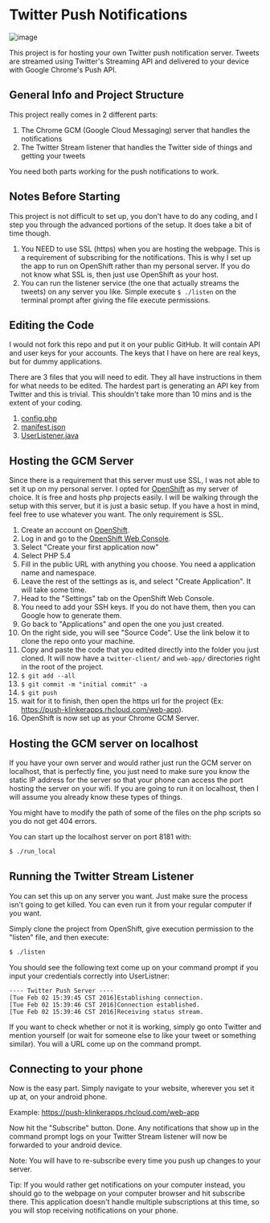 # Twitter Push Notifications

![image](https://raw.githubusercontent.com/klinker24/twitter-push/master/header.png)

This project is for hosting your own Twitter push notification server. Tweets are streamed using Twitter's Streaming API and delivered to your device with Google Chrome's Push API.

## General Info and Project Structure

This project really comes in 2 different parts:

1. The Chrome GCM (Google Cloud Messaging) server that handles the notifications
2. The Twitter Stream listener that handles the Twitter side of things and getting your tweets

You need both parts working for the push notifications to work.

## Notes Before Starting

This project is not difficult to set up, you don't have to do any coding, and I step you through the advanced portions of the setup. It does take a bit of time though.

1. You NEED to use SSL (https) when you are hosting the webpage. This is a requirement of subscribing for the notifications. This is why I set up the app to run on OpenShift rather than my personal server. If you do not know what SSL is, then just use OpenShift as your host.
2. You can run the listener service (the one that actually streams the tweets) on any server you like. Simple execute ```$ ./listen``` on the terminal prompt after giving the file execute permissions.

## Editing the Code

I would not fork this repo and put it on your public GitHub. It will contain API and user keys for your accounts. The keys that I have on here are real keys, but for dummy applications.

There are 3 files that you will need to edit. They all have instructions in them for what needs to be edited. The hardest part is generating an API key from Twitter and this is trivial. This shouldn't take more than 10 mins and is the extent of your coding.

1. [config.php](https://github.com/klinker24/twitter-push/blob/master/web-app/notification.php)
2. [manifest.json](https://github.com/klinker24/twitter-push/blob/master/web-app/manifest.json)
3. [UserListener.java](https://github.com/klinker24/twitter-push/blob/master/twitter-client/UserListener.java)

## Hosting the GCM Server

Since there is a requirement that this server must use SSL, I was not able to set it up on my personal server. I opted for [OpenShift](https://www.openshift.com/) as my server of choice. It is free and hosts php projects easily. I will be walking through the setup with this server, but it is just a basic setup. If you have a host in mind, feel free to use whatever you want. The only requirement is SSL.

1. Create an account on [OpenShift](https://www.openshift.com/).
2. Log in and go to the [OpenShift Web Console](https://openshift.redhat.com/app/console/applications).
3. Select "Create your first application now"
4. Select PHP 5.4
5. Fill in the public URL with anything you choose. You need a application name and namespace.
6. Leave the rest of the settings as is, and select "Create Application". It will take some time.
7. Head to the "Settings" tab on the OpenShift Web Console.
8. You need to add your SSH keys. If you do not have them, then you can Google how to generate them.
9. Go back to "Applications" and open the one you just created.
10. On the right side, you will see "Source Code". Use the link below it to clone the repo onto your machine.
11. Copy and paste the code that you edited directly into the folder you just cloned. It will now have a ```twitter-client/``` and ```web-app/``` directories right in the root of the project.
12. ```$ git add --all```
13. ```$ git commit -m "initial commit" -a```
14. ```$ git push```
15. wait for it to finish, then open the https url for the project (Ex: https://push-klinkerapps.rhcloud.com/web-app).
16. OpenShift is now set up as your Chrome GCM Server.

## Hosting the GCM server on localhost

If you have your own server and would rather just run the GCM server on localhost, that is perfectly fine, you just need to make sure you know the static IP address for the server so that your phone can access the port hosting the server on your wifi. If you are going to run it on localhost, then I will assume you already know these types of things.

You might have to modify the path of some of the files on the php scripts so you do not get 404 errors.

You can start up the localhost server on port 8181 with:

```bash
$ ./run_local
```

## Running the Twitter Stream Listener

You can set this up on any server you want. Just make sure the process isn't going to get killed. You can even run it from your regular computer if you want.

Simply clone the project from OpenShift, give execution permission to the "listen" file, and then execute:

```bash
$ ./listen
```

You should see the following text come up on your command prompt if you input your credentials correctly into UserListner:
```
---- Twitter Push Server ----
[Tue Feb 02 15:39:45 CST 2016]Establishing connection.
[Tue Feb 02 15:39:46 CST 2016]Connection established.
[Tue Feb 02 15:39:46 CST 2016]Receiving status stream.
```

If you want to check whether or not it is working, simply go onto Twitter and mention yourself (or wait for someone else to like your tweet or something similar). You will a URL come up on the command prompt.

## Connecting to your phone

Now is the easy part. Simply navigate to your website, wherever you set it up at, on your android phone.

Example: https://push-klinkerapps.rhcloud.com/web-app

Now hit the "Subscribe" button. Done. Any notifications that show up in the command prompt logs on your Twitter Stream listener will now be forwarded to your android device.


Note: You will have to re-subscribe every time you push up changes to your server.

Tip: If you would rather get notifications on your computer instead, you should go to the webpage on your computer browser and hit subscribe there. This application doesn't handle multiple subscriptions at this time, so you will stop receiving notifications on your phone.
